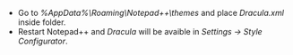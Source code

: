 * Go to *%AppData%\Roaming\Notepad++\themes* and place *Dracula.xml* inside folder.
* Restart Notepad++ and *Dracula* will be avaible in *Settings -> Style Configurator*.

